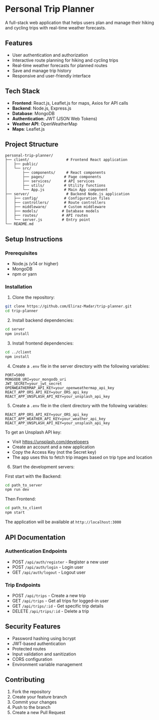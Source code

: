 # Personal Trip Planner

A full-stack web application that helps users plan and manage their hiking and cycling trips with real-time weather forecasts.

## Features

- User authentication and authorization
- Interactive route planning for hiking and cycling trips
- Real-time weather forecasts for planned routes
- Save and manage trip history
- Responsive and user-friendly interface

## Tech Stack

- **Frontend**: React.js, Leaflet.js for maps, Axios for API calls
- **Backend**: Node.js, Express.js
- **Database**: MongoDB
- **Authentication**: JWT (JSON Web Tokens)
- **Weather API**: OpenWeatherMap
- **Maps**: Leaflet.js

## Project Structure

```
personal-trip-planner/
├── client/                 # Frontend React application
│   ├── public/
│   └── src/
│       ├── components/     # React components
│       ├── pages/         # Page components
│       ├── services/      # API services
│       ├── utils/         # Utility functions
│       └── App.js         # Main App component
├── server/                 # Backend Node.js application
│   ├── config/            # Configuration files
│   ├── controllers/       # Route controllers
│   ├── middleware/        # Custom middleware
│   ├── models/           # Database models
│   ├── routes/           # API routes
│   └── server.js         # Entry point
└── README.md
```

## Setup Instructions

### Prerequisites

- Node.js (v14 or higher)
- MongoDB
- npm or yarn

### Installation

1. Clone the repository:
```bash
git clone https://github.com/Eliraz-Madar/trip-planner.git
cd trip-planner
```

2. Install backend dependencies:
```bash
cd server
npm install
```

3. Install frontend dependencies:
```bash
cd ../client
npm install
```

4. Create a `.env` file in the server directory with the following variables:
```
PORT=5000
MONGODB_URI=your_mongodb_uri
JWT_SECRET=your_jwt_secret
OPENWEATHERMAP_API_KEY=your_openweathermap_api_key
REACT_APP_ORS_API_KEY=your_ORS_api_key
REACT_APP_UNSPLASH_API_KEY=your_unsplash_api_key
```

5. Create a `.env` file in the client directory with the following variables:
```
REACT_APP_ORS_API_KEY=your_ORS_api_key
REACT_APP_WEATHER_API_KEY=your_weather_api_key
REACT_APP_UNSPLASH_API_KEY=your_unsplash_api_key
```
To get an Unsplash API key:
- Visit https://unsplash.com/developers
- Create an account and a new application
- Copy the Access Key (not the Secret key)
- The app uses this to fetch trip images based on trip type and location

6. Start the development servers:

First start with the Backend:
```bash
cd path_to_server
npm run dev
```

Then Frontend:
```bash
cd path_to_client
npm start
```

The application will be available at `http://localhost:3000`

## API Documentation

### Authentication Endpoints

- POST `/api/auth/register` - Register a new user
- POST `/api/auth/login` - Login user
- GET `/api/auth/logout` - Logout user

### Trip Endpoints

- POST `/api/trips` - Create a new trip
- GET `/api/trips` - Get all trips for logged-in user
- GET `/api/trips/:id` - Get specific trip details
- DELETE `/api/trips/:id` - Delete a trip

## Security Features

- Password hashing using bcrypt
- JWT-based authentication
- Protected routes
- Input validation and sanitization
- CORS configuration
- Environment variable management

## Contributing

1. Fork the repository
2. Create your feature branch
3. Commit your changes
4. Push to the branch
5. Create a new Pull Request 

